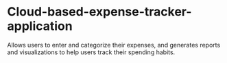 # Cloud-based-expense-tracker-application
Allows users to enter and categorize their expenses, and generates reports and visualizations to help users track their spending habits.
